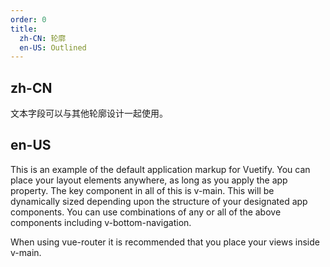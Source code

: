 ```yaml
---
order: 0
title:
  zh-CN: 轮廓
  en-US: Outlined
---
```


## zh-CN

文本字段可以与其他轮廓设计一起使用。

## en-US

This is an example of the default application markup for Vuetify. You can place your layout elements anywhere, as long as you apply the app property. The key component in all of this is v-main. This will be dynamically sized depending upon the structure of your designated app components. You can use combinations of any or all of the above components including v-bottom-navigation.

When using vue-router it is recommended that you place your views inside v-main.
